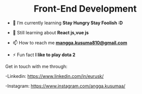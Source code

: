 <h1 align="center"> Front-End Development</h1>




- 🌱 I’m currently learning **Stay Hungry Stay Foolish :D**

- 💬 Still learning about **React js,vue js**

- 📫 How to reach me **mangga.kusuma810@gmail.com**

- ⚡ Fun fact **I like to play dota 2**

Get in touch with me through:

-Linkedin: https://www.linkedin.com/in/eurusk/

-Instagram: https://www.instagram.com/angga.kusumaa/

